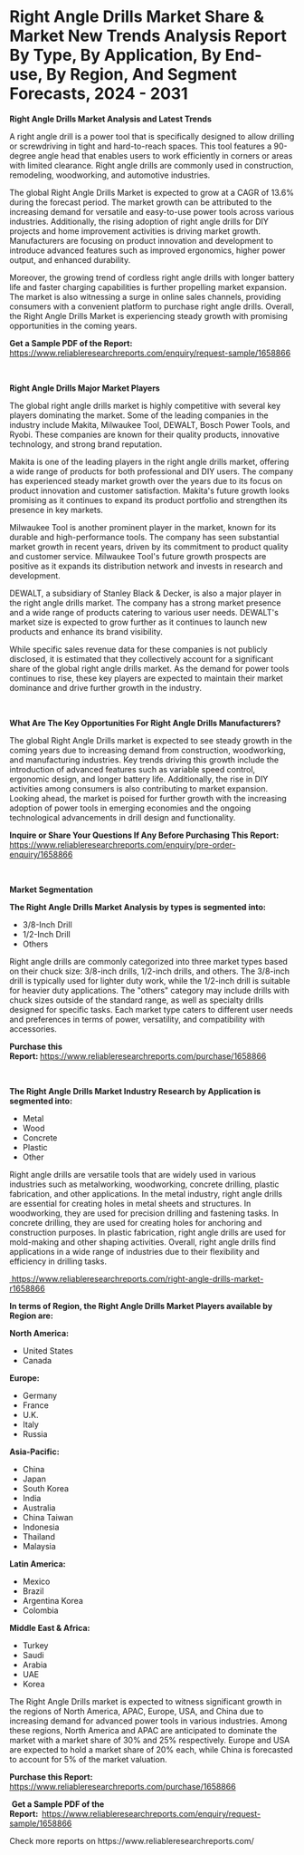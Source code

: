 <p><h1>Right Angle Drills Market Share & Market New Trends Analysis Report By Type, By Application, By End-use, By Region, And Segment Forecasts, 2024 - 2031</h1></p><p><strong>Right Angle Drills Market Analysis and Latest Trends</strong></p>
<p><p>A right angle drill is a power tool that is specifically designed to allow drilling or screwdriving in tight and hard-to-reach spaces. This tool features a 90-degree angle head that enables users to work efficiently in corners or areas with limited clearance. Right angle drills are commonly used in construction, remodeling, woodworking, and automotive industries.</p><p>The global Right Angle Drills Market is expected to grow at a CAGR of 13.6% during the forecast period. The market growth can be attributed to the increasing demand for versatile and easy-to-use power tools across various industries. Additionally, the rising adoption of right angle drills for DIY projects and home improvement activities is driving market growth. Manufacturers are focusing on product innovation and development to introduce advanced features such as improved ergonomics, higher power output, and enhanced durability. </p><p>Moreover, the growing trend of cordless right angle drills with longer battery life and faster charging capabilities is further propelling market expansion. The market is also witnessing a surge in online sales channels, providing consumers with a convenient platform to purchase right angle drills. Overall, the Right Angle Drills Market is experiencing steady growth with promising opportunities in the coming years.</p></p>
<p><strong>Get a Sample PDF of the Report:&nbsp;</strong> <a href="https://www.reliableresearchreports.com/enquiry/request-sample/1658866">https://www.reliableresearchreports.com/enquiry/request-sample/1658866</a></p>
<p>&nbsp;</p>
<p><strong>Right Angle Drills Major Market Players</strong></p>
<p><p>The global right angle drills market is highly competitive with several key players dominating the market. Some of the leading companies in the industry include Makita, Milwaukee Tool, DEWALT, Bosch Power Tools, and Ryobi. These companies are known for their quality products, innovative technology, and strong brand reputation.</p><p>Makita is one of the leading players in the right angle drills market, offering a wide range of products for both professional and DIY users. The company has experienced steady market growth over the years due to its focus on product innovation and customer satisfaction. Makita's future growth looks promising as it continues to expand its product portfolio and strengthen its presence in key markets.</p><p>Milwaukee Tool is another prominent player in the market, known for its durable and high-performance tools. The company has seen substantial market growth in recent years, driven by its commitment to product quality and customer service. Milwaukee Tool's future growth prospects are positive as it expands its distribution network and invests in research and development.</p><p>DEWALT, a subsidiary of Stanley Black & Decker, is also a major player in the right angle drills market. The company has a strong market presence and a wide range of products catering to various user needs. DEWALT's market size is expected to grow further as it continues to launch new products and enhance its brand visibility.</p><p>While specific sales revenue data for these companies is not publicly disclosed, it is estimated that they collectively account for a significant share of the global right angle drills market. As the demand for power tools continues to rise, these key players are expected to maintain their market dominance and drive further growth in the industry.</p></p>
<p>&nbsp;</p>
<p><strong>What Are The Key Opportunities For Right Angle Drills Manufacturers?</strong></p>
<p><p>The global Right Angle Drills market is expected to see steady growth in the coming years due to increasing demand from construction, woodworking, and manufacturing industries. Key trends driving this growth include the introduction of advanced features such as variable speed control, ergonomic design, and longer battery life. Additionally, the rise in DIY activities among consumers is also contributing to market expansion. Looking ahead, the market is poised for further growth with the increasing adoption of power tools in emerging economies and the ongoing technological advancements in drill design and functionality.</p></p>
<p><strong>Inquire or Share Your Questions If Any Before Purchasing This Report:</strong> <a href="https://www.reliableresearchreports.com/enquiry/pre-order-enquiry/1658866">https://www.reliableresearchreports.com/enquiry/pre-order-enquiry/1658866</a></p>
<p>&nbsp;</p>
<p><strong>Market Segmentation</strong></p>
<p><strong>The Right Angle Drills Market Analysis by types is segmented into:</strong></p>
<p><ul><li>3/8-Inch Drill</li><li>1/2-Inch Drill</li><li>Others</li></ul></p>
<p><p>Right angle drills are commonly categorized into three market types based on their chuck size: 3/8-inch drills, 1/2-inch drills, and others. The 3/8-inch drill is typically used for lighter duty work, while the 1/2-inch drill is suitable for heavier duty applications. The "others" category may include drills with chuck sizes outside of the standard range, as well as specialty drills designed for specific tasks. Each market type caters to different user needs and preferences in terms of power, versatility, and compatibility with accessories.</p></p>
<p><strong>Purchase this Report:&nbsp;</strong><a href="https://www.reliableresearchreports.com/purchase/1658866">https://www.reliableresearchreports.com/purchase/1658866</a></p>
<p>&nbsp;</p>
<p><strong>The Right Angle Drills Market Industry Research by Application is segmented into:</strong></p>
<p><ul><li>Metal</li><li>Wood</li><li>Concrete</li><li>Plastic</li><li>Other</li></ul></p>
<p><p>Right angle drills are versatile tools that are widely used in various industries such as metalworking, woodworking, concrete drilling, plastic fabrication, and other applications. In the metal industry, right angle drills are essential for creating holes in metal sheets and structures. In woodworking, they are used for precision drilling and fastening tasks. In concrete drilling, they are used for creating holes for anchoring and construction purposes. In plastic fabrication, right angle drills are used for mold-making and other shaping activities. Overall, right angle drills find applications in a wide range of industries due to their flexibility and efficiency in drilling tasks.</p></p>
<p><a href="https://www.reliableresearchreports.com/right-angle-drills-market-r1658866">&nbsp;https://www.reliableresearchreports.com/right-angle-drills-market-r1658866</a></p>
<p><strong>In terms of Region, the Right Angle Drills Market Players available by Region are:</strong></p>
<p>
    <p> <strong> North America: </strong>
        <ul>
            <li>United States</li>
            <li>Canada</li>
        </ul>
        </p> 
    <p> <strong> Europe: </strong>
        <ul>
            <li>Germany</li>
            <li>France</li>
            <li>U.K.</li>
            <li>Italy</li>
            <li>Russia</li>
        </ul>
        </p> 
    <p> <strong> Asia-Pacific: </strong>
        <ul>
            <li>China</li>
            <li>Japan</li>
            <li>South Korea</li>
            <li>India</li>
            <li>Australia</li>
            <li>China Taiwan</li>
            <li>Indonesia</li>
            <li>Thailand</li>
            <li>Malaysia</li>
        </ul>
        </p> 
    <p> <strong> Latin America: </strong>
        <ul>
            <li>Mexico</li>
            <li>Brazil</li>
            <li>Argentina Korea</li>
            <li>Colombia</li>
        </ul>
        </p> 
    <p> <strong> Middle East & Africa: </strong>
        <ul>
            <li>Turkey</li>
            <li>Saudi</li>
            <li>Arabia</li>
            <li>UAE</li>
            <li>Korea</li>
        </ul>
    </p>
    </p>
<p><p>The Right Angle Drills market is expected to witness significant growth in the regions of North America, APAC, Europe, USA, and China due to increasing demand for advanced power tools in various industries. Among these regions, North America and APAC are anticipated to dominate the market with a market share of 30% and 25% respectively. Europe and USA are expected to hold a market share of 20% each, while China is forecasted to account for 5% of the market valuation.</p></p>
<p><strong>Purchase this Report: </strong><a href="https://www.reliableresearchreports.com/purchase/1658866">https://www.reliableresearchreports.com/purchase/1658866</a></p>
<p>&nbsp;<strong>Get a Sample PDF of the Report:&nbsp;&nbsp;</strong><a href="https://www.reliableresearchreports.com/enquiry/request-sample/1658866">https://www.reliableresearchreports.com/enquiry/request-sample/1658866</a></p>
<p><strong></strong></p>
<p>Check more reports on https://www.reliableresearchreports.com/</p>